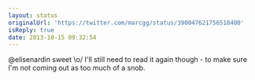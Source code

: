 ```yaml
---
layout: status
originalUrl: 'https://twitter.com/marcgg/status/390047621756518400'
isReply: true
date: 2013-10-15 09:32:54
---
```


@elisenardin sweet \o/ I'll still need to read it again though - to make sure I'm not coming out as too much of a snob.
